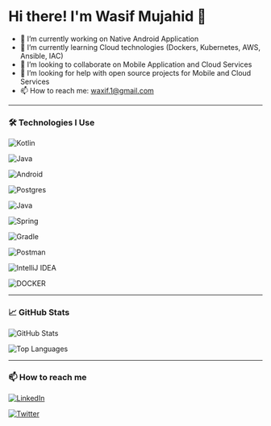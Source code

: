 
# Hi there! I'm Wasif Mujahid 👋

- 🔭 I’m currently working on Native Android Application 
- 🌱 I’m currently learning Cloud technologies (Dockers, Kubernetes, AWS, Ansible, IAC)
- 👯 I’m looking to collaborate on Mobile Application and Cloud Services
- 🤔 I’m looking for help with open source projects for Mobile and Cloud Services
- 📫 How to reach me: waxif.1@gmail.com 

---

### 🛠️ Technologies I Use

![Kotlin](https://img.shields.io/badge/Kotlin-blueviolet?style=for-the-badge&logo=kotlin&logoColor=white)

![Java](https://img.shields.io/badge/Java-orange?style=for-the-badge&logo=java&logoColor=white)

![Android](https://img.shields.io/badge/Android-green?style=for-the-badge&logo=android&logoColor=white)

![Postgres](https://img.shields.io/badge/postgres-%23316192.svg?style=for-the-badge&logo=postgresql&logoColor=white)

![Java](https://img.shields.io/badge/java-%23ED8B00.svg?style=for-the-badge&logo=openjdk&logoColor=white)

![Spring](https://img.shields.io/badge/spring-%236DB33F.svg?style=for-the-badge&logo=spring&logoColor=white)

![Gradle](https://img.shields.io/badge/Gradle-02303A.svg?style=for-the-badge&logo=Gradle&logoColor=white)

![Postman](https://img.shields.io/badge/Postman-FF6C37?style=for-the-badge&logo=postman&logoColor=white)

![IntelliJ IDEA](https://img.shields.io/badge/IntelliJIDEA-000000.svg?style=for-the-badge&logo=intellij-idea&logoColor=white)

![DOCKER](https://img.shields.io/badge/Docker-0db7ed.svg?style=for-the-badge&logo=docker&logoColor=white)

---

### 📈 GitHub Stats

![GitHub Stats](https://github-readme-stats.vercel.app/api?username=wasif1&show_icons=true&theme=radical)

![Top Languages](https://github-readme-stats.vercel.app/api/top-langs/?username=wasif1&layout=compact&theme=radical)

---

### 📫 How to reach me
[![LinkedIn](https://img.shields.io/badge/LinkedIn-0077B5.svg?style=for-the-badge&logo=linkedin&logoColor=white)](https://linkedin.com/in/wasif-mujahid-android-developer)

[![Twitter](https://img.shields.io/badge/Medium-989898.svg?style=for-the-badge&logo=medium&logoColor=black)](https://wasifmujahid.medium.com/)
